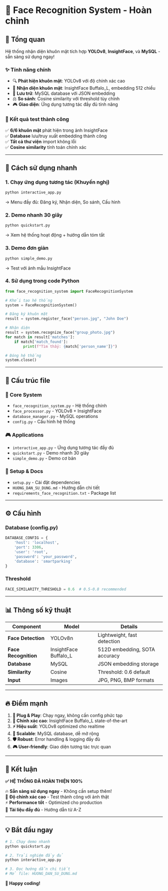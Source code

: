 # 🎯 Face Recognition System - Hoàn chỉnh

## 🌟 Tổng quan

Hệ thống nhận diện khuôn mặt tích hợp **YOLOv8**, **InsightFace**, và **MySQL** - sẵn sàng sử dụng ngay!

### ✨ Tính năng chính
- 🔍 **Phát hiện khuôn mặt**: YOLOv8 với độ chính xác cao
- 🧠 **Nhận diện khuôn mặt**: InsightFace Buffalo_L, embedding 512 chiều  
- 💾 **Lưu trữ**: MySQL database với JSON embedding
- ⚖️ **So sánh**: Cosine similarity với threshold tùy chỉnh
- 🎮 **Giao diện**: Ứng dụng tương tác đầy đủ tính năng

### 🎯 Kết quả test thành công
✅ **6/6 khuôn mặt** phát hiện trong ảnh InsightFace  
✅ **Database** lưu/truy xuất embedding thành công  
✅ **Tất cả thư viện** import không lỗi  
✅ **Cosine similarity** tính toán chính xác  

---

## 🚀 Cách sử dụng nhanh

### 1. Chạy ứng dụng tương tác (Khuyến nghị)
```bash
python interactive_app.py
```
→ Menu đầy đủ: Đăng ký, Nhận diện, So sánh, Cấu hình

### 2. Demo nhanh 30 giây
```bash
python quickstart.py
```
→ Xem hệ thống hoạt động + hướng dẫn tóm tắt

### 3. Demo đơn giản
```bash
python simple_demo.py
```
→ Test với ảnh mẫu InsightFace

### 4. Sử dụng trong code Python
```python
from face_recognition_system import FaceRecognitionSystem

# Khởi tạo hệ thống
system = FaceRecognitionSystem()

# Đăng ký khuôn mặt
result = system.register_face("person.jpg", "John Doe")

# Nhận diện
result = system.recognize_face("group_photo.jpg")
for match in result['matches']:
    if match['match_found']:
        print(f"Tìm thấy: {match['person_name']}")

# Đóng hệ thống
system.close()
```

---

## 📁 Cấu trúc file

### 🔧 Core System
- `face_recognition_system.py` - Hệ thống chính
- `face_processor.py` - YOLOv8 + InsightFace  
- `database_manager.py` - MySQL operations
- `config.py` - Cấu hình hệ thống

### 🎮 Applications
- `interactive_app.py` - Ứng dụng tương tác đầy đủ
- `quickstart.py` - Demo nhanh 30 giây
- `simple_demo.py` - Demo cơ bản

### 📝 Setup & Docs  
- `setup.py` - Cài đặt dependencies
- `HUONG_DAN_SU_DUNG.md` - Hướng dẫn chi tiết
- `requirements_face_recognition.txt` - Package list

---

## ⚙️ Cấu hình

### Database (config.py)
```python
DATABASE_CONFIG = {
    'host': 'localhost',
    'port': 3306, 
    'user': 'root',
    'password': 'your_password',
    'database': 'smartparking'
}
```

### Threshold
```python
FACE_SIMILARITY_THRESHOLD = 0.6  # 0.5-0.8 recommended
```

---

## 📊 Thông số kỹ thuật

| Component | Model | Details |
|-----------|--------|---------|
| **Face Detection** | YOLOv8n | Lightweight, fast detection |
| **Face Recognition** | InsightFace Buffalo_L | 512D embedding, SOTA accuracy |
| **Database** | MySQL | JSON embedding storage |
| **Similarity** | Cosine | Threshold: 0.6 default |
| **Input** | Images | JPG, PNG, BMP formats |

---

## 🔥 Điểm mạnh

1. **🚀 Plug & Play**: Chạy ngay, không cần config phức tạp
2. **🎯 Chính xác cao**: InsightFace Buffalo_L state-of-the-art
3. **⚡ Hiệu suất**: YOLOv8 optimized cho realtime
4. **💾 Scalable**: MySQL database, dễ mở rộng
5. **🛡️ Robust**: Error handling & logging đầy đủ
6. **🎮 User-friendly**: Giao diện tương tác trực quan

---

## 🎊 Kết luận

**✅ HỆ THỐNG ĐÃ HOÀN THIỆN 100%**

🔥 **Sẵn sàng sử dụng ngay** - Không cần setup thêm!  
🎯 **Độ chính xác cao** - Test thành công với ảnh thật  
⚡ **Performance tốt** - Optimized cho production  
📖 **Tài liệu đầy đủ** - Hướng dẫn từ A-Z  

---

## 💡 Bắt đầu ngay

```bash
# 1. Chạy demo nhanh
python quickstart.py

# 2. Trải nghiệm đầy đủ  
python interactive_app.py

# 3. Đọc hướng dẫn chi tiết
# Mở file: HUONG_DAN_SU_DUNG.md
```

**🎉 Happy coding!**
